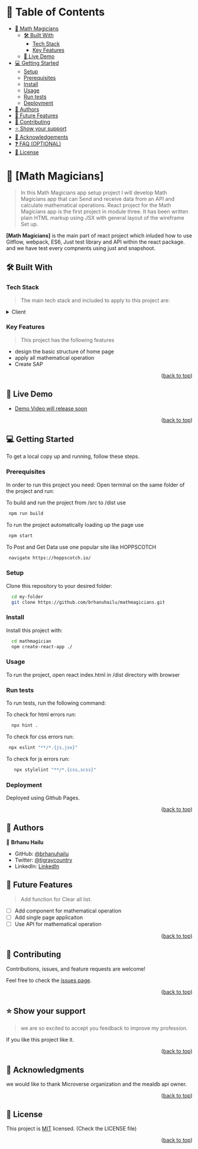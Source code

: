 <a name="readme-top"></a>

# 📗 Table of Contents

- [📖 Math Magicians](#about-project)
  - [🛠 Built With](#built-with)
    - [Tech Stack](#tech-stack)
    - [Key Features](#key-features)
  - [🚀 Live Demo](#live-demo)
- [💻 Getting Started](#getting-started)
  - [Setup](#setup)
  - [Prerequisites](#prerequisites)
  - [Install](#install)
  - [Usage](#usage)
  - [Run tests](#run-tests)
  - [Deployment](#triangular_flag_on_post-deployment)
- [👥 Authors](#authors)
- [🔭 Future Features](#future-features)
- [🤝 Contributing](#contributing)
- [⭐️ Show your support](#support)
- [🙏 Acknowledgements](#acknowledgements)
- [❓ FAQ (OPTIONAL)](#faq)
- [📝 License](#license)

<!-- PROJECT DESCRIPTION -->

# 📖 [Math Magicians] <a name="about-project"></a>

> In this Math Magicians app setup project I will develop Math Magicians app that can Send and receive data from an API and calculate mathematical operations. React project for the Math Magicians app is the first project in module three.
> It has been written plain HTML markup using JSX with general layout of the wireframe Set up.

**[Math Magicians]** is the main part of react project which inluded how to use Gitflow, webpack, ES6, Just test library and API within the react package. and we have test every compnents using just and snapshoot.

## 🛠 Built With <a name="built-with"></a>

### Tech Stack <a name="tech-stack"></a>

> The main tech stack and included to apply to this project are:

<details>
  <summary>Client</summary>
  <ul>
    <li><a href="https://www.w3schools.com/html/default.asp">Html</a></li>
    <li><a href="https://react.dev/">React</a></li>

  </ul>
</details>

<!-- Features -->

### Key Features <a name="key-features"></a>

> This project has the following features

- design the basic structure of home page
- apply all mathematical operation
- Create SAP

<p align="right">(<a href="#readme-top">back to top</a>)</p>
<!--video description-->
<!-- LIVE DEMO -->

## 🚀 Live Demo <a name="live-demo"></a>

- [Demo Video will release soon](https://mathemagician.onrender.com)

<p align="right">(<a href="#readme-top">back to top</a>)</p>

## 💻 Getting Started <a name="getting-started"></a>

To get a local copy up and running, follow these steps.

### Prerequisites

In order to run this project you need:
Open terminal on the same folder of the project and run:

To build and run the project from /src to /dist use

```sh
 npm run build
```

To run the project automatically loading up the page use

```sh
 npm start
```

To Post and Get Data use one popular site like HOPPSCOTCH

```sh
 navigate https://hoppscotch.io/
```

### Setup

Clone this repository to your desired folder:

```sh
  cd my-folder
  git clone https://github.com/brhanuhailu/mathmagicians.git
```

### Install

Install this project with:

```sh
  cd mathmagician
  npm create-react-app ./
```

### Usage

To run the project, open react index.html in /dist directory with browser

### Run tests

To run tests, run the following command:

To check for html errors run:

```sh
  npx hint .
```

To check for css errors run:

```sh
 npx eslint "**/*.{js,jsx}"
```

To check for js errors run:

```sh
   npx stylelint "**/*.{css,scss}"
```

### Deployment

Deployed using Github Pages.

<p align="right">(<a href="#readme-top">back to top</a>)</p>

<!-- AUTHORS -->

## 👥 Authors <a name="authors"></a>

👤 **Brhanu Hailu**

- GitHub: [@brhanuhailu](https://github.com/brhanuhailu)
- Twitter: [@tigraycountry](https://twitter.com/TigrayCountry)
- LinkedIn: [LinkedIn](https://www.linkedin.com/in/brhanu-hailu-85578a246/)

<!-- FUTURE FEATURES -->

## 🔭 Future Features <a name="future-features"></a>

> Add function for Clear all list.

- [ ] Add component for mathematical operation
- [ ] Add single page applicaiton
- [ ] Use API for mathematical operation

<p align="right">(<a href="#readme-top">back to top</a>)</p>

<!-- CONTRIBUTING -->

## 🤝 Contributing <a name="contributing"></a>

Contributions, issues, and feature requests are welcome!

Feel free to check the [issues page](https://github.com/brhanuhailu/Leaderboard/issues).

<p align="right">(<a href="#readme-top">back to top</a>)</p>

<!-- SUPPORT -->

## ⭐️ Show your support <a name="support"></a>

> we are so excited to accept you feedback to improve my profession.

If you like this project like it.

<p align="right">(<a href="#readme-top">back to top</a>)</p>

<!-- ACKNOWLEDGEMENTS -->

## 🙏 Acknowledgments <a name="acknowledgements"></a>

we would like to thank Microverse organization and the mealdb api owner.

<p align="right">(<a href="#readme-top">back to top</a>)</p>

<!-- FAQ (optional) -->

<!-- LICENSE -->

## 📝 License <a name="license"></a>

This project is [MIT](https://github.com/brhanuhailu/mathmagicians/blob/dev/LICENSE) licensed.
(Check the LICENSE file)

<p align="right">(<a href="#readme-top">back to top</a>)</p>
